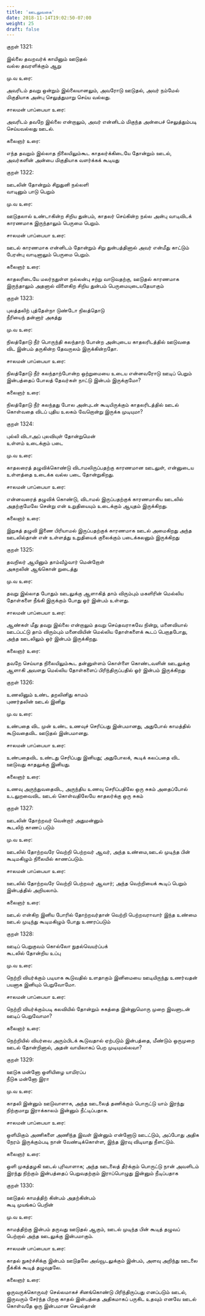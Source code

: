 ```yaml
---
title: 'ஊடலுவகை'
date: 2018-11-14T19:02:50-07:00
weight: 25
draft: false
---
```


குறள்  1321:

இல்லை தவறவர்க் காயினும் ஊடுதல்  
வல்ல தவரளிக்கும் ஆறு

மு.வ உரை:

அவரிடம் தவறு ஒன்றும் இல்லையானலும், அவரோடு ஊடுதல், அவர் நம்மேல் மிகுதியாக அன்பு செலுத்துமாறு செய்ய வல்லது.

சாலமன் பாப்பையா உரை:

அவரிடம் தவறே இல்லை என்றாலும், அவர் என்னிடம் மிகுந்த அன்பைச் செலுத்தும்படி செய்யவல்லது ஊடல்.

கலைஞர் உரை:

எந்த தவறும் இல்லாத நிலையிலும்கூட காதலர்க்கிடையே தோன்றும் ஊடல், அவர்களின் அன்பை மிகுதியாக வளர்க்கக் கூடியது

குறள்  1322:

ஊடலின் தோன்றும் சிறுதுனி நல்லளி  
வாடினும் பாடு பெறும்

மு.வ உரை:

ஊடுதலால் உண்டாகின்ற சிறிய துன்பம், காதலர் செய்கின்ற நல்ல அன்பு வாடிவிடக் காரணமாக இருந்தாலும் பெருமை பெறும்.

சாலமன் பாப்பையா உரை:

ஊடல் காரணமாக என்னிடம் தோன்றும் சிறு துன்பத்தினால் அவர் என்மீது காட்டும் பேரன்பு வாடினாலும் பெருமை பெறும்.

கலைஞர் உரை:

காதலரிடையே மலர்நதுள்ள நல்லன்பு சற்று வாடுவதற்கு, ஊடுதல் காரணமாக இருந்தாலும் அதனால் விளைகிற சிறிய துன்பம் பெருமையுடையதேயாகும்

குறள்  1323:

புலத்தலிற் புத்தேள்நா டுண்டோ நிலத்தொடு  
நீரியைந் தன்னார் அகத்து

மு.வ உரை:

நிலத்தோடு நீர் பொருந்தி கலந்தாற் போன்ற அன்புடைய காதலரிடத்தில் ஊடுவதை விட இன்பம் தருகின்ற தேவருலம் இருக்கின்றதோ.

சாலமன் பாப்பையா உரை:

நிலத்தோடு நீர் கலந்தாற்போன்ற ஒற்றுமையை உடைய என்னவரோடு ஊடிப் பெறும் இன்பத்தைப் போலத் தேவர்கள் நாட்டு இன்பம் இருக்குமோ?

கலைஞர் உரை:

நிலத்தோடு நீர் கலந்தது போல அன்புடன் கூடியிருக்கும் காதலரிடத்தில் ஊடல் கொள்வதை விடப் புதிய உலகம் வேறொன்று இருக்க முடியுமா?

குறள்  1324:

புல்லி விடாஅப் புலவியுள் தோன்றுமென்  
உள்ளம் உடைக்கும் படை

மு.வ உரை:

காதலரைத் தழுவிக்கொண்டு விடாமலிருப்பதற்கு காரணமான ஊடலுள், என்னுடைய உள்ளத்தை உடைக்க வல்ல படை தோன்றுகிறது.

சாலமன் பாப்பையா உரை:

என்னவரைத் தழுவிக் கொண்டு, விடாமல் இருப்பதற்குக் காரணமாகிய ஊடலில் அதற்குமேலே சென்று என் உறுதியையும் உடைக்கும் ஆயுதம் இருக்கிறது.

கலைஞர் உரை:

இறுகத் தழுவி இணை பிரியாமல் இருப்பதற்குக் காரணமாக ஊடல் அமைகிறது அந்த ஊடலில்தான் என் உள்ளத்து உறுதியைக் குலைக்கும் படைக்கலனும் இருக்கிறது

குறள்  1325:

தவறிலர் ஆயினும் தாம்வீழ்வார் மென்றோள்  
அகறலின் ஆங்கொன் றுடைத்து

மு.வ உரை:

தவறு இல்லாத போதும் ஊடலுக்கு ஆளாகித் தாம் விரும்பும் மகளிரின் மெல்லிய தோள்களை நீங்கி இருக்கும் போது ஓர் இன்பம் உள்ளது.

சாலமன் பாப்பையா உரை:

ஆண்கள் மீது தவறு இல்லை என்றாலும் தவறு செய்தவராகவே நின்று, மனைவியால் ஊடப்பட்டு தாம் விரும்பும் மனைவியின் மெல்லிய தோள்களைக் கூடப் பெறாதபோது, அந்த ஊடலிலும் ஓர் இன்பம் இருக்கிறது.

கலைஞர் உரை:

தவறே செய்யாத நிலையிலும்கூட தன்னுள்ளம் கொள்ளை கொண்டவளின் ஊடலுக்கு ஆளாகி அவளது மெல்லிய தோள்களைப் பிரிந்திருப்பதில் ஓர் இன்பம் இருக்கிறது

குறள்  1326:

உணலினும் உண்ட தறலினிது காமம்  
புணர்தலின் ஊடல் இனிது

மு.வ உரை:

உண்பதை விட முன் உண்ட உணவுச் செரிப்பது இன்பமானது, அதுபோல் காமத்தில் கூடுவதைவிட ஊடுதல் இன்பமானது.

சாலமன் பாப்பையா உரை:

உண்பதைவிட உண்டது செரிப்பது இனியது; அதுபோலக், கூடிக் கலப்பதை விட ஊடுவது காதலுக்கு இனியது.

கலைஞர் உரை:

உணவு அருந்துவதைவிட, அருந்திய உணவு செரிப்பதிலே ஒரு சுகம் அதைப்போல் உடலுறவைவிட ஊடல் கொள்வதிலேயே காதலர்க்கு ஒரு சுகம்

குறள்  1327:

ஊடலின் தோற்றவர் வென்றார் அதுமன்னும்  
கூடலிற் காணப் படும்

மு.வ உரை:

ஊடலில் தோற்றவரே வெற்றி பெற்றவர் ஆவர், அந்த உண்மை,ஊடல் முடிந்த பின் கூடிமகிழும் நிலையில் காணப்படும்.

சாலமன் பாப்பையா உரை:

ஊடலில் தோற்றவரே வெற்றி பெற்றவர் ஆவார்; அந்த வெற்றியைக் கூடிப் பெறும் இன்பத்தில் அறியலாம்.

கலைஞர் உரை:

ஊடல் என்கிற இனிய போரில் தோற்றவர்தான் வெற்றி பெற்றவராவார் இந்த உண்மை ஊடல் முடிந்து கூடிமகிழும் போது உணரப்படும்

குறள்  1328:

ஊடிப் பெறுகுவம் கொல்லோ நுதல்வெயர்ப்பக்  
கூடலில் தோன்றிய உப்பு

மு.வ உரை:

நெற்றி வியர்க்கும் படியாக கூடுவதில் உளதாகும் இனிமையை ஊடியிருந்து உணர்வதன் பயனாக இனியும் பெறுவோமோ.

சாலமன் பாப்பையா உரை:

நெற்றி வியர்க்கும்படி கலவியில் தோன்றும் சுகத்தை இன்னுமொரு முறை இவளுடன் ஊடிப் பெறுவோமா?

கலைஞர் உரை:

நெற்றியில் வியர்வை அரும்பிடக் கூடுவதால் ஏற்படும் இன்பத்தை, மீண்டும் ஒருமுறை ஊடல் தோன்றினால், அதன் வாயிலாகப் பெற முடியுமல்லவா?

குறள்  1329:

ஊடுக மன்னோ ஒளியிழை யாமிரப்ப  
நீடுக மன்னோ இரா

மு.வ உரை:

காதலி இன்னும் ஊடுவாளாக, அந்த ஊடலைத் தணிக்கும் பொருட்டு யாம் இரந்து நிற்குமாறு இராக்காலம் இன்னும் நீட்டிப்பதாக.

சாலமன் பாப்பையா உரை:

ஒளிமிகும் அணிகளை அணிந்த இவள் இன்னும் என்னோடு ஊடட்டும், அப்போது அதிக நேரம் இருக்கும்படி நான் வேண்டிக்கொள்ள, இந்த இரவு விடியாது நீளட்டும்.

கலைஞர் உரை:

ஒளி முகத்தழகி ஊடல் புரிவாளாக; அந்த ஊடலைத் தீர்க்கும் பொருட்டு நான் அவளிடம் இரந்து நிற்கும் இன்பத்தைப் பெறுவதற்கும் இராப்பொழுது இன்னும் நீடிப்பதாக

குறள்  1330:

ஊடுதல் காமத்திற் கின்பம் அதற்கின்பம்  
கூடி முயங்கப் பெறின்

மு.வ உரை:

காமத்திற்கு இன்பம் தருவது ஊடுதல் ஆகும், ஊடல் முடிந்த பின் கூடித் தழுவப் பெற்றால் அந்த ஊடலுக்கு இன்பமாகும்.

சாலமன் பாப்பையா உரை:

காதல் நுகர்ச்சிக்கு இன்பம் ஊடுதலே அவ்வூடலுக்கும் இன்பம், அளவு அறிந்து ஊடலை நீக்கிக் கூடித் தழுவுதலே.

கலைஞர் உரை:

ஒருவருக்கொருவர் செல்லமாகச் சினங்கொண்டு பிரிந்திருப்பது எனப்படும் ஊடல், இருவரும் சேர்ந்த பிறகு காதல் இன்பத்தை அதிகமாகப் பருகிட உதவும் எனவே ஊடல் கொள்வதே ஒரு இன்பமான செயல்தான்
